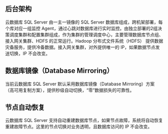 ## 后台架构

云数据库 SQL Server 由一主一镜像的 SQL Server 数据库组成，跨机架部署，每个库对应一组监控 Agent，通过心跳对数据库进行实时监控。由独立部署的2组决策调度集群和配置集群组成，作为集群的管理调度中心，主要管理数据库节点组、接入网关集群、HDFS 的正常运行。Hadoop 分布式文件系统（HDFS） 提供数据灾备服务，提供冷备数据。接入网关集群，对外提供唯一的 IP，如果数据节点发送切换，IP 不会改变。

## 数据库镜像（Database Mirroring）
当前云数据库 SQL Server 默认采用数据库镜像（Database Mirroring）方案（高可用复制方案），提供秒级自动切换，“零”数据损失的可靠性。


## 节点自动恢复
云数据库 SQL Server 支持自动重建数据库节点，如果节点故障，系统将自动恢复重建故障节点。这里的节点切换对业务透明，且数据库访问的 IP 不会改变。
